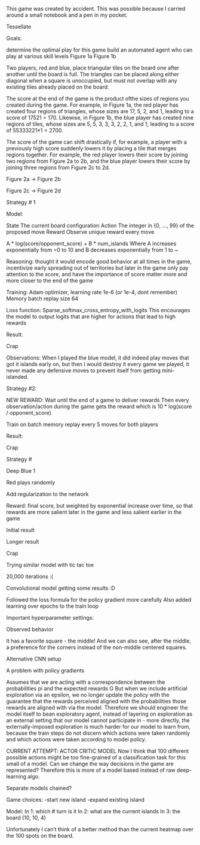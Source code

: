 This game was created by accident. This was possible because I carried around a small
notebook and a pen in my pocket.

Tessellate

Goals:

determine the optimal play for this game
build an automated agent who can play at various skill levels
Figure 1a Figure 1b

Two players, red and blue, place triangular tiles on the board one after another until the board is
full. The triangles can be placed along either diagonal when a square is unoccupied, but must
not overlap with any existing tiles already placed on the board.

The score at the end of the game is the product ofthe sizes of regions you created during the
game. For example, in Figure 1a, the red player has created four regions of triangles, whose
sizes are 17, 5, 2, and 1, leading to a score of 17521 = 170. Likewise, in Figure 1b, the blue
player has created nine regions of tiles, whose sizes are 5, 5, 3, 3, 3, 2, 2, 1, and 1, leading to a
score of 55333221*1 = 2700.

The score of the game can shift drastically if, for example, a player with a previously high score
suddenly lowers it by placing a tile that merges regions together. For example, the red player
lowers their score by joining two regions from Figure 2a to 2b, and the blue player lowers their
score by joining three regions from Figure 2c to 2d.

Figure 2a → Figure 2b

Figure 2c → Figure 2d

Strategy # 1

Model:

State
The current board configuration
Action
The integer in {0, ..., 99} of the proposed move
Reward
Observe unique reward every move

A * log(score/opponent_score) + B * num_islands
Where A increases exponentially from ~0 to 10 and B decreases exponentially from 1 to
~

Reasoning: thought it would encode good behavior at all times in the game, incentivize
early spreading out of territories but later in the game only pay attention to the score, and have
the importance of score matter more and more closer to the end of the game

Training:
Adam optimizer, learning rate 1e-6 (or 1e-4, dont remember)
Memory batch replay size 64

Loss function:
Sparse_softmax_cross_entropy_with_logits
This encourages the model to output logits that are higher for actions that lead to high
rewards

Result:

Crap

Observations:
When I played the blue model, it did indeed play moves that got it islands early on, but
then I would destroy it every game we played, it never made any defensive moves to prevent
itself from getting mini-islanded.

Strategy #2:

NEW REWARD:
Wait until the end of a game to deliver rewards
Then every observation/action during the game gets the reward which is 10 * log(score /
opponent_score)

Train on batch memory replay every 5 moves for both players

Result:

Crap

Strategy #

Deep Blue 1

Red plays randomly

Add regularization to the network

Reward: final score, but weighted by exponential increase over time, so that rewards are more
salient later in the game and less salient earlier in the game

Initial result

Longer result

Crap

Trying similar model with tic tac toe

20,000 iterations :(

Convolutional model getting some results :D

Followed the loss formula for the policy gradient more carefully
Also added learning over epochs to the train loop

Important hyperparameter settings:

Observed behavior

It has a favorite square - the middle! And we can also see, after the middle, a preference for the
corners instead of the non-middle centered squares.

Alternative CNN setup

A problem with policy gradients

Assumes that we are acting with a correspondence between the probabilities pi and the
expected rewards G
But when we include artificial exploration via an epsilon, we no longer update the policy with the
guarantee that the rewards perceived aligned with the probabilities those rewards are aligned
with via the model.
Therefore we should engineer the model itself to bean exploratory agent, instead of layering on
exploration as an external setting that our model cannot participate in - more directly, the
externally-imposed exploration is much harder for our model to learn from, because the train
steps do not discern which actions were taken randomly and which actions were taken
according to model policy.

CURRENT ATTEMPT: ACTOR CRITIC MODEL
Now I think that 100 different possible actions might be too fine-grained of a classification task
for this small of a model. Can we change the way decisions in the game are represented?
Therefore this is more of a model based instead of raw deep-learning algo.

Separate models chained?

Game choices:
-start new island
-expand existing island

Model:
In 1: which # turn is it
In 2: what are the current islands
In 3: the board (10, 10, 4)

Unfortunately I can’t think of a better method than the current heatmap over the 100 spots on
the board.